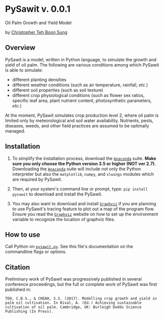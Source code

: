 # PySawit v. 0.0.1

Oil Palm Growth and Yield Model

by [Christopher Teh Boon Sung](http://www.christopherteh.com)

## Overview

PySawit is a model, written in Python language, to simulate the growth and yield of oil palm. The following are various conditions among which PySawit is able to simulate:

* different planting densities
* different weather conditions (such as air temperature, rainfall, *etc.*)
* different soil properties (such as soil texture)
* different crop physiological conditions (such as flower sex ratios, specific leaf area, plant nutrient content, photosynthetic parameters, *etc.*)

At the moment, PySawit simulates crop production level 2, where oil palm is limited only by meteorological and soil water availability. Nutrients, pests, diseases, weeds, and other field practices are assumed to be optimally managed.

## Installation

1. To simplify the installation process, download the [`Anaconda`](https://www.anaconda.com/download/) suite. **Make sure you only choose the Python version 3.5 or higher (NOT ver 2.7).** Downloading the [`Anaconda`](https://www.anaconda.com/download/) suite will include not only the Python interpreter but also the `matplotlib`, `numpy`, and `xlwings` modules which are required by PySawit.

1. Then, at your system's command line or prompt, type: `pip install pysawit`
to download and install the PySawit.

1. You may also want to download and install [`Graphviz`](http://www.graphviz.org/Download.php) if you are planning to use PySawit's tracing feature to plot out a map of the program flow. Ensure you read the [`Graphviz`](http://www.graphviz.org/Download.php) website on how to set up the environment variable to recognize the location of graphviz files.

## How to use

Call Python on [`pysawit.py`](pysawit\index.html). See this file's documentation on the commandline flags or options.

## Citation

Preliminary work of PySawit was progressively published in several conference proceedings, but the full or complete work of PySawit was first published in:

`TEH, C.B.S., & CHEAH, S.S. (2017). Modelling crop growth and yield in palm oil cultivation. In Rival, A. (Ed.) Achieving sustainable cultivation of oil palm. Cambridge, UK: Burleigh Dodds Science Publishing (In Press).`
